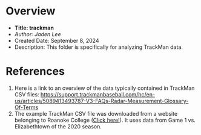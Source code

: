 # Overview

- **Title: trackman**
- *Author: Jaden Lee*
- Created Date: September 8, 2024
- Description: This folder is specifically for analyzing TrackMan data. 

# References

1. Here is a link to an overview of the data typically contained in TrackMan CSV files: <https://support.trackmanbaseball.com/hc/en-us/articles/5089413493787-V3-FAQs-Radar-Measurement-Glossary-Of-Terms>
1. The example TrackMan CSV file was downloaded from a website belonging to Roanoke College ([Click here!](<https://apps.roanoke.edu/minton/statsrcb20.html>)). It uses data from Game 1 vs. Elizabethtown of the 2020 season.
